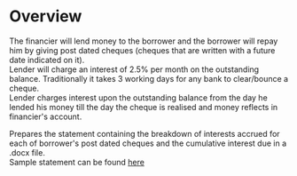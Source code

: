 # Overview
The financier will lend money to the borrower and the borrower will repay him by giving post dated cheques (cheques that are written with a future date indicated on it).<br/>
Lender will charge an interest of 2.5% per month on the outstanding balance. Traditionally it takes 3 working days for any bank to clear/bounce a cheque. <br/>
Lender charges interest upon the outstanding balance from the day he lended his money till the day the cheque is realised and money reflects in financier's account.<br/>

Prepares the statement containing the breakdown of interests accrued for each of borrower's post dated cheques and the cumulative interest due in a .docx file.<br/>
Sample statement can be found [here]()
